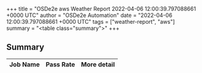 +++
title = "OSDe2e aws Weather Report 2022-04-06 12:00:39.797088661 +0000 UTC"
author = "OSDe2e Automation"
date = "2022-04-06 12:00:39.797088661 +0000 UTC"
tags = ["weather-report", "aws"]
summary = "<table class=\"summary\"></table>"
+++
## Summary

| Job Name | Pass Rate | More detail |
|----------|-----------|-------------|




